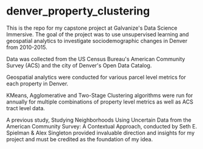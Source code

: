 # denver_property_clustering

This is the repo for my capstone project at Galvanize's Data Science Immersive. The goal of the project was to use unsupervised learning and geospatial analytics to investigate sociodemographic changes in Denver from 2010-2015.

Data was collected from the US Census Bureau's American Community Survey (ACS) and the city of Denver's Open Data Catalog. 

Geospatial analytics were conducted for various parcel level metrics for each property in Denver. 

KMeans, Agglomerative and Two-Stage Clustering algorithms were run for annually for multiple combinations of property level metrics as well as ACS tract level data. 

A previous study, Studying Neighborhoods Using Uncertain Data from the American Community Survey: A Contextual Approach, conducted by Seth E. Spielman & Alex Singleton provided invaluable direction and insights for my project and must be credited as the foundation of my idea. 


